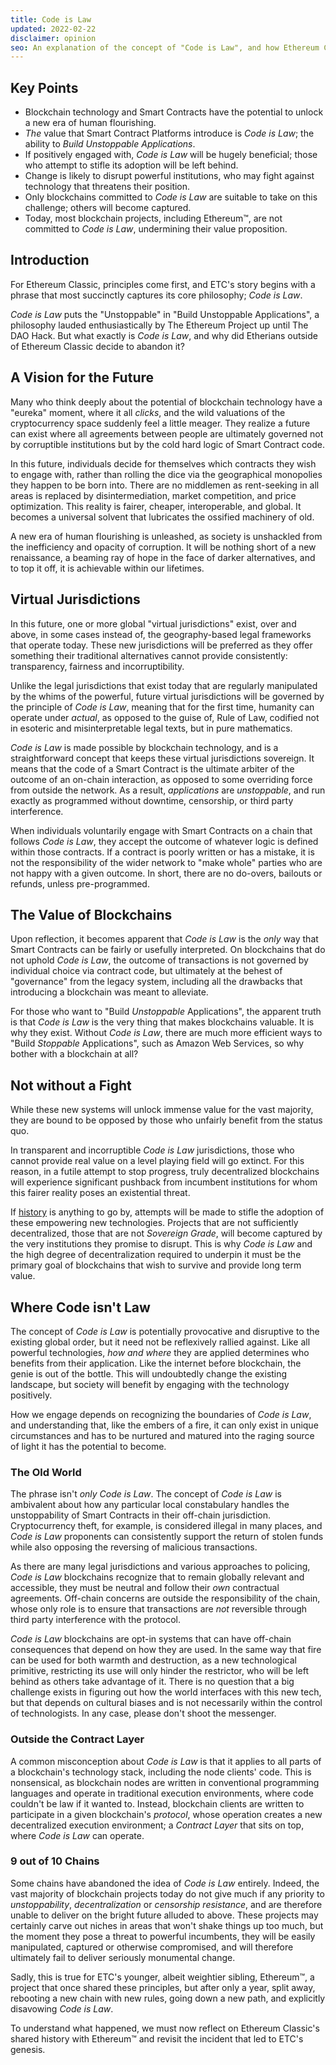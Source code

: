 ```yaml
---
title: Code is Law
updated: 2022-02-22
disclaimer: opinion
seo: An explanation of the concept of "Code is Law", and how Ethereum Classic is one of the few blockchain projects that allow this bright future to unfold.
---
```


## Key Points

- Blockchain technology and Smart Contracts have the potential to unlock a new era of human flourishing.
- _The_ value that Smart Contract Platforms introduce is _Code is Law_; the ability to _Build Unstoppable Applications_.
- If positively engaged with, _Code is Law_ will be hugely beneficial; those who attempt to stifle its adoption will be left behind.
- Change is likely to disrupt powerful institutions, who may fight against technology that threatens their position.
- Only blockchains committed to _Code is Law_ are suitable to take on this challenge; others will become captured.
- Today, most blockchain projects, including Ethereum™, are not committed to _Code is Law_, undermining their value proposition.

## Introduction

For Ethereum Classic, principles come first, and ETC's story begins with a phrase that most succinctly captures its core philosophy; _Code is Law_.

_Code is Law_ puts the "Unstoppable" in "Build Unstoppable Applications", a philosophy lauded enthusiastically by The Ethereum Project up until The DAO Hack. But what exactly is _Code is Law_, and why did Etherians outside of Ethereum Classic decide to abandon it?

## A Vision for the Future

Many who think deeply about the potential of blockchain technology have a "eureka" moment, where it all _clicks_, and the wild valuations of the cryptocurrency space suddenly feel a little meager. They realize a future can exist where all agreements between people are ultimately governed not by corruptible institutions but by the cold hard logic of Smart Contract code.

In this future, individuals decide for themselves which contracts they wish to engage with, rather than rolling the dice via the geographical monopolies they happen to be born into. There are no middlemen as rent-seeking in all areas is replaced by disintermediation, market competition, and price optimization. This reality is fairer, cheaper, interoperable, and global. It becomes a universal solvent that lubricates the ossified machinery of old.

A new era of human flourishing is unleashed, as society is unshackled from the inefficiency and opacity of corruption. It will be nothing short of a new renaissance, a beaming ray of hope in the face of darker alternatives, and to top it off, it is achievable within our lifetimes.

## Virtual Jurisdictions

In this future, one or more global "virtual jurisdictions" exist, over and above, in some cases instead of, the geography-based legal frameworks that operate today. These new jurisdictions will be preferred as they offer something their traditional alternatives cannot provide consistently: transparency, fairness and incorruptibility.

Unlike the legal jurisdictions that exist today that are regularly manipulated by the whims of the powerful, future virtual jurisdictions will be governed by the principle of _Code is Law_, meaning that for the first time, humanity can operate under _actual_, as opposed to the guise of, Rule of Law, codified not in esoteric and misinterpretable legal texts, but in pure mathematics.

_Code is Law_ is made possible by blockchain technology, and is a straightforward concept that keeps these virtual jurisdictions sovereign. It means that the code of a Smart Contract is the ultimate arbiter of the outcome of an on-chain interaction, as opposed to some overriding force from outside the network. As a result, _applications_ are _unstoppable_, and run exactly as programmed without downtime, censorship, or third party interference.

When individuals voluntarily engage with Smart Contracts on a chain that follows _Code is Law_, they accept the outcome of whatever logic is defined within those contracts. If a contract is poorly written or has a mistake, it is not the responsibility of the wider network to "make whole" parties who are not happy with a given outcome. In short, there are no do-overs, bailouts or refunds, unless pre-programmed.

## The Value of Blockchains

Upon reflection, it becomes apparent that _Code is Law_ is the _only_ way that Smart Contracts can be fairly or usefully interpreted. On blockchains that do not uphold _Code is Law_, the outcome of transactions is not governed by individual choice via contract code, but ultimately at the behest of "governance" from the legacy system, including all the drawbacks that introducing a blockchain was meant to alleviate.

For those who want to "Build _Unstoppable_ Applications", the apparent truth is that _Code is Law_ is the very thing that makes blockchains valuable. It is why they exist. Without _Code is Law_, there are much more efficient ways to "Build _Stoppable_ Applications", such as Amazon Web Services, so why bother with a blockchain at all?

## Not without a Fight

While these new systems will unlock immense value for the vast majority, they are bound to be opposed by those who unfairly benefit from the status quo.

In transparent and incorruptible _Code is Law_ jurisdictions, those who cannot provide real value on a level playing field will go extinct. For this reason, in a futile attempt to stop progress, truly decentralized blockchains will experience significant pushback from incumbent institutions for whom this fairer reality poses an existential threat.

If [history](https://www.eff.org/wp/riaa-v-people-five-years-later) is anything to go by, attempts will be made to stifle the adoption of these empowering new technologies. Projects that are not sufficiently decentralized, those that are not _Sovereign Grade_, will become captured by the very institutions they promise to disrupt. This is why _Code is Law_ and the high degree of decentralization required to underpin it must be the primary goal of blockchains that wish to survive and provide long term value.

## Where Code isn't Law

The concept of _Code is Law_ is potentially provocative and disruptive to the existing global order, but it need not be reflexively rallied against. Like all powerful technologies, _how and where_ they are applied determines who benefits from their application. Like the internet before blockchain, the genie is out of the bottle. This will undoubtedly change the existing landscape, but society will benefit by engaging with the technology positively.

How we engage depends on recognizing the boundaries of _Code is Law_, and understanding that, like the embers of a fire, it can only exist in unique circumstances and has to be nurtured and matured into the raging source of light it has the potential to become.

### The Old World

The phrase isn't _only Code is Law_. The concept of _Code is Law_ is ambivalent about how any particular local constabulary handles the unstoppability of Smart Contracts in their off-chain jurisdiction. Cryptocurrency theft, for example, is considered illegal in many places, and _Code is Law_ proponents can consistently support the return of stolen funds while also opposing the reversing of malicious transactions.

As there are many legal jurisdictions and various approaches to policing, *Code is Law* blockchains recognize that to remain globally relevant and accessible, they must be neutral and follow their *own* contractual agreements. Off-chain concerns are outside the responsibility of the chain, whose only role is to ensure that transactions are _not_ reversible through third party interference with the protocol.

_Code is Law_ blockchains are opt-in systems that can have off-chain consequences that depend on how they are used. In the same way that fire can be used for both warmth and destruction, as a new technological primitive, restricting its use will only hinder the restrictor, who will be left behind as others take advantage of it. There is no question that a big challenge exists in figuring out how the world interfaces with this new tech, but that depends on cultural biases and is not necessarily within the control of technologists. In any case, please don't shoot the messenger.

### Outside the Contract Layer

A common misconception about _Code is Law_ is that it applies to all parts of a blockchain's technology stack, including the node clients' code. This is nonsensical, as blockchain nodes are written in conventional programming languages and operate in traditional execution environments, where code couldn't be law if it wanted to. Instead, blockchain clients are written to participate in a given blockchain's _protocol_, whose operation creates a new decentralized execution environment; a _Contract Layer_ that sits on top, where _Code is Law_ can operate.

### 9 out of 10 Chains

Some chains have abandoned the idea of _Code is Law_ entirely. Indeed, the vast majority of blockchain projects today do not give much if any priority to _unstoppability_, _decentralization_ or _censorship resistance_, and are therefore unable to deliver on the bright future alluded to above. These projects may certainly carve out niches in areas that won't shake things up too much, but the moment they pose a threat to powerful incumbents, they will be easily manipulated, captured or otherwise compromised, and will therefore ultimately fail to deliver seriously monumental change.

Sadly, this is true for ETC's younger, albeit weightier sibling, Ethereum™, a project that once shared these principles, but after only a year, split away, rebooting a new chain with new rules, going down a new path, and explicitly disavowing _Code is Law_.

To understand what happened, we must now reflect on Ethereum Classic's shared history with Ethereum™ and revisit the incident that led to ETC's genesis.
